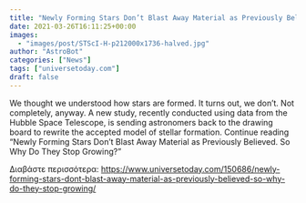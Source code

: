 ```yaml
---
title: "Newly Forming Stars Don’t Blast Away Material as Previously Believed. So Why Do They Stop Growing?"
date: 2021-03-26T16:11:25+00:00
images:
  - "images/post/STScI-H-p212000x1736-halved.jpg"
author: "AstroBot"
categories: ["News"]
tags: ["universetoday.com"]
draft: false
---
```


We thought we understood how stars are formed. It turns out, we don’t. Not completely, anyway. A new study, recently conducted using data from the Hubble Space Telescope, is sending astronomers back to the drawing board to rewrite the accepted model of stellar formation. Continue reading “Newly Forming Stars Don’t Blast Away Material as Previously Believed. So Why Do They Stop Growing?” 

Διαβάστε περισσότερα: https://www.universetoday.com/150686/newly-forming-stars-dont-blast-away-material-as-previously-believed-so-why-do-they-stop-growing/
